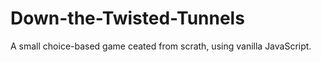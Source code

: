 # Down-the-Twisted-Tunnels

A small choice-based game ceated from scrath, using vanilla JavaScript. 
